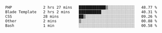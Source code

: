 <!--START_SECTION:waka-->

```txt
PHP              2 hrs 27 mins   ████████████▒░░░░░░░░░░░░   48.77 %
Blade Template   2 hrs 2 mins    ██████████░░░░░░░░░░░░░░░   40.31 %
CSS              28 mins         ██▒░░░░░░░░░░░░░░░░░░░░░░   09.26 %
Other            2 mins          ▒░░░░░░░░░░░░░░░░░░░░░░░░   00.88 %
Bash             1 min           ░░░░░░░░░░░░░░░░░░░░░░░░░   00.58 %
```

<!--END_SECTION:waka-->
